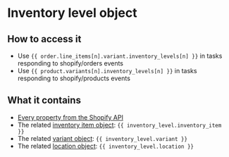 # Inventory level object

## How to access it

* Use `{{ order.line_items[n].variant.inventory_levels[n] }}` in tasks responding to shopify/orders events
* Use `{{ product.variants[n].inventory_levels[n] }}`  in tasks responding to shopify/products events

## What it contains

* [Every property from the Shopify API](https://help.shopify.com/en/api/reference/inventory/inventorylevel#properties)
* The related [inventory item object](http://help.usemechanic.com/liquid/the-inventory-item-object): `{{ inventory_level.inventory_item }}`
* The related [variant object](http://help.usemechanic.com/liquid/the-variant-object): `{{ inventory_level.variant }}` 
* The related [location object](http://help.usemechanic.com/liquid/the-location-object): `{{ inventory_level.location }}` 

